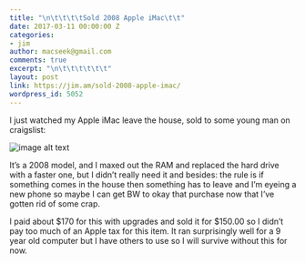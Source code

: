 ```yaml
---
title: "\n\t\t\t\tSold 2008 Apple iMac\t\t"
date: 2017-03-11 00:00:00 Z
categories:
- jim
author: macseek@gmail.com
comments: true
excerpt: "\n\t\t\t\t\t\t"
layout: post
link: https://jim.am/sold-2008-apple-imac/
wordpress_id: 5052
---
```


I just watched my Apple iMac leave the house, sold to some young man on craigslist:




![image alt text](/public/UG6HIzq28yAudk6gdOYqhg_img_0.jpg)




It’s a 2008 model, and I maxed out the RAM and replaced the hard drive with a faster one, but I didn’t really need it and besides: the rule is if something comes in the house then something has to leave and I’m eyeing a new phone so maybe I can get BW to okay that purchase now that I’ve gotten rid of some crap.




I paid about $170 for this with upgrades and sold it for $150.00 so I didn’t pay too much of an Apple tax for this item. It ran surprisingly well for a 9 year old computer but I have others to use so I will survive without this for now.


		
